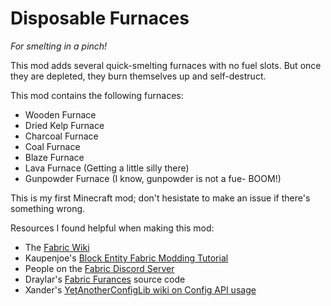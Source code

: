 # Disposable Furnaces

_For smelting in a pinch!_

This mod adds several quick-smelting furnaces with no fuel slots. But once they are depleted, they burn themselves up and self-destruct.

This mod contains the following furnaces:

- Wooden Furnace
- Dried Kelp Furnace
- Charcoal Furnace
- Coal Furnace
- Blaze Furnace
- Lava Furnace (Getting a little silly there)
- Gunpowder Furnace (I know, gunpowder is not a fue- BOOM!)

This is my first Minecraft mod; don't hesistate to make an issue if there's something wrong.

Resources I found helpful when making this mod:

- The [Fabric Wiki](https://fabricmc.net/wiki/tutorial:start#creating_your_first_mod)
- Kaupenjoe's [Block Entity Fabric Modding Tutorial](https://www.youtube.com/watch?v=Y4dK9ETdZCQ)
- People on the [Fabric Discord Server](https://discord.gg/v6v4pMv)
- Draylar's [Fabric Furances](https://github.com/Draylar/fabric-furnaces) source code
- Xander's [YetAnotherConfigLib wiki on Config API usage](https://docs.isxander.dev/yet-another-config-lib/config-api/basic-usage-of-config-api)

